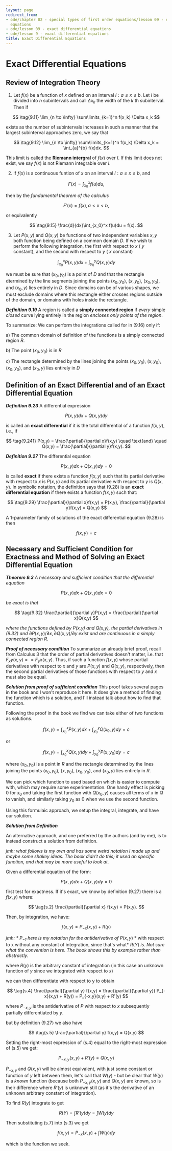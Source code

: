 ```yaml
---
layout: page
redirect_from:
- ode/chapter 02 - special types of first order equations/lesson 09 - exact differential
  equations
- ode/lesson 09 - exact differential equations
- ode/lesson 9 - exact differential equations
title: Exact Differential Equations
---
```


# Exact Differential Equations

## Review of Integration Theory

1. Let $f(x)$ be a function of $x$ defined on an interval $I: a \leq x \leq b$. Let $I$ be divided into $n$ subintervals and call $\Delta x_k$ the width of the $k$ th subinterval. Then if

$$ \tag{9.11} \lim_{n \to \infty} \sum\limits_{k=1}^n f(x_k) \Delta x_k $$

exists as the number of subintervals increases in such a manner that the largest subinterval approaches zero, we say that

$$ \tag{9.12} \lim_{n \to \infty} \sum\limits_{k=1}^n f(x_k) \Delta x_k = \int_{a}^{b} f(x)dx. $$

This limit is called the **Riemann intergral** of $f(x)$ over $I$. If this limit does not exist, we say $f(x)$ is not Riemann integrable over $I$.

2. If $f(x)$ is a continuous funtion of $x$ on an interval $I: a \leq x \leq b,$ and

$$ \tag{9.13} F(x) = \int_{x_0}^{x} f(u)du, $$

then by the *fundamental theorem of the calculus*

$$ \tag{9.14} F'(x) = f(x), a < x < b, $$

or equivalently

$$ \tag{9.15} \frac{d}{dx}\int_{x_0}^x f(u)du = f(x). $$

3. Let $P(x,y)$ and $Q(x,y)$ be functions of two independent variables $x,y$ both function being defined on a common domain $D$. If we wish to perform the following integration, the first with respect to $x$ ( $y$ constant), and the second with respect to $y$ ( $x$ constant)

$$ \tag{9.16} \int_{x_0}^x P(x,y)dx + \int_{y_0}^y Q(x,y) dy $$

we must be sure that $(x_0,y_0)$ is a point of $D$ and that the rectangle dtermined by the line segments joining the points $(x_0,y_0)$, $(x,y_0)$, $(x_0,y_0)$, and $(x_0,y)$ lies entirely in $D$. Since domains can be of various shapes, we must exclude domains where this rectangle either crosses regions outside of the domain, or domains with holes inside the rectangle.

***Definition 9.19***
A region is called a **simply connected region** if *every* simple *closed* curve lying entirely in the region *encloses only points of the region*.

To summarize: We can perform the integrations called for in (9.16) only if:

a) The common domain of definition of the functions is a simply connected region $R$.

b) The point $(x_0,y_0)$ is in $R$

c) The rectangle determined by the lines joining the points $(x_0,y_0)$, $(x,y_0)$, $(x_0,y_0)$, and $(x_0,y)$ lies entirely in $D$

## Definition of an Exact Differential and of an Exact Differential Equation

***Definition 9.23***  A differential expression

$$ \tag{9.24} P(x,y)dx + Q(x,y)dy $$

is called an **exact differential** if it is the total differential of a function $f(x,y)$, i.e., if

$$ \tag{9.241} P(x,y) = \frac{\partial}{\partial x}f(x,y) \quad \text{and} \quad Q(x,y) = \frac{\partial}{\partial y}f(x,y). $$

***Definition 9.27*** The differential equation

$$ \tag{9.28} P(x,y)dx + Q(x,y)dy = 0 $$

is called **exact** if there exists a function $f(x,y)$ such that its partial derivative with respect to $x$ is $P(x,y)$ and its partial derivative with respect to $y$ is $Q(x,y)$. In symbolic notation, the definition says that (9.28) is an **exact differential equation** if there exists a function $f(x,y)$ such that:

$$ \tag{9.29} \frac{\partial}{\partial x}f(x,y) = P(x,y), \frac{\partial}{\partial y}f(x,y) = Q(x,y) $$

A 1-parameter family of solutions of the exact differential equation (9.28) is then

$$ \tag{9.291} f(x,y) = c $$

## Necessary and Sufficient Condition for Exactness and Method of Solving an Exact Differential Equation

***Theorem 9.3*** *A necessary and sufficient condition that the differential equation*

$$ \tag{9.31} P(x,y)dx + Q(x,y)dx = 0 $$

*be exact is that*

$$ \tag{9.32} \frac{\partial}{\partial y}P(x,y) = \frac{\partial}{\partial x}Q(x,y) $$

*where the functions defined by P(x,y) and Q(x,y), the partial derivatives in (9.32) and* $\partial P(x,y)/\partial x, \partial Q(x,y)/\partial y$ *exist and are continuous in a simply connected region R*.

***Proof of necessary condition*** To summarize an already brief proof, recall from Calculus 3 that the order of partial derivatives doesn't matter, i.e. that $F_xy(x,y) == F_yx(x,y)$. Thus, if such a function $f(x,y)$ whose partial derivatives with respect to $x$ and $y$ are $P(x,y)$ and $Q(x,y)$, respectively, then the second partial derivatives of those functions with respect to $y$ and $x$ must also be equal.

***Solution from proof of sufficient condition*** This proof takes several pages in the book and I won't reproduce it here. It does give a method of finding the function which is a solution, and I'll instead talk about how to find that function.

Following the proof in the book we find we can take either of two functions as solutions.

$$ \tag{9.45} f(x,y) = \int_{x_0}^x P(x,y)dx + \int_{y_0}^yQ(x_0,y)dy = c $$

or

$$ \tag{9.47} f(x,y) = \int_{x_0}^x Q(x,y)dy + \int_{y_0}^yP(x,y_0)dy = c $$

where $(x_0,y_0)$ is a point in $R$ and the rectangle determined by the lines joining the points $(x_0,y_0)$, $(x,y_0)$, $(x_0,y_0)$, and $(x_0,y)$ lies entirely in $R$.

We can pick which function to used based on which is easier to compute with, which may require some experimentation. One handy effect is picking $0$ for $x_0$ and taking the first function with $Q(x_0,y)$ causes all terms of $x$ in $Q$ to vanish, and similarly taking $y_0$ as $0$ when we use the second function.

Using this formulaic approach, we setup the integral, integrate, and have our solution.

***Solution from Definition***

An alternative approach, and one preferred by the authors (and by me), is to instead construct a solution from definition.

*jmh: what follows is my own and has some weird notation I made up and maybe some shakey ideas. The book
didn't do this; it used an specific function, and that may be more useful to look at.*

Given a differential equation of the form:

$$ \tag{s.1} P(x,y)dx + Q(x,y)dy = 0 $$

first test for exactness. If it's exact, we know by definition (9.27) there is a $f(x,y)$ where:

$$ \tag{s.2} \frac{\partial}{\partial x} f(x,y) = P(x,y). $$

Then, by integration, we have:

$$ \tag{s.3} f(x,y) = P_{-x}(x,y) + R(y) $$

*jmh: * $P_{-1}$ here is my notation for the antiderivative of* $P(x,y)$ * with respect to x without any constant of integration, since that's what* $R(Y)$ *is. Not sure what the convention is here. The book shows this by example rather than abstractly.*

where $R(y)$ is the arbitrary constant of integration (in this case an unknown function of $y$ since we integrated with respect to $x$)

we can then differentiate with respect to y to obtain

$$ \tag{s.4} \frac{\partial}{\partial y} f(x,y) = \frac{\partial}{\partial y}( P_{-x}(x,y) + R(y)) = P_{-x,y}(x,y) + R'(y) $$ 

where $P_{-x,y}$ is the antiderivative of $P$ with respect to $x$ subsequently partially differentiated by $y$.

but by definition (9.27) we also have

$$ \tag{s.5} \frac{\partial}{\partial y} f(x,y) = Q(x,y) $$

Setting the right-most expression of (s.4) equal to the right-most expression of (s.5) we get:

$$ \tag{s.6} P_{-x,y}(x,y) + R'(y) = Q(x,y) $$

$P_{-x,y}$ and $Q(x,y)$ will be almost equivalent, with just some constant or function of $y$ left between them, let's call that $W(y)$ - but be clear that $W(y)$ is a *known* function (because both $P_{-x,y}(x,y)$ and $Q(x,y)$ are known, so is their difference where $R'(y)$ is unknown still (as it's the derivative of an unknown arbitrary constant of integration).

To find $R(y)$ integrate to get

$$ \tag{s.7} R(Y) = \int R'(y) dy = \int W(y) dy $$

Then substituting (s.7) into (s.3) we get

$$ \tag{s.8} f(x,y) = P_{-x}(x,y) + \int W(y) dy $$

which is the function we seek.
